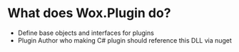 ﻿What does Wox.Plugin do?
====

* Define base objects and interfaces for plugins
* Plugin Author who making C# plugin should reference this DLL via nuget